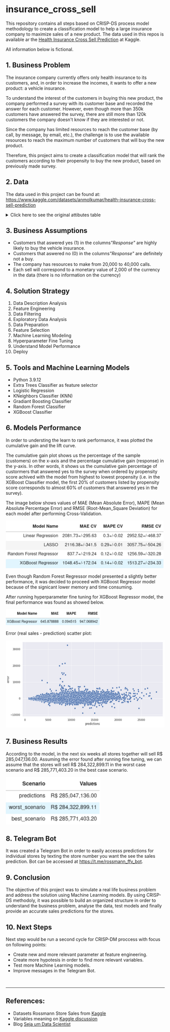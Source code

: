 # insurance_cross_sell

This repository contains all steps based on CRISP-DS process model methodology to create a classification model to help a large insurance company to maximize sales of a new product. The data used in this repos is available ar the [Health Insurance Cross Sell Prediction](https://www.kaggle.com/datasets/anmolkumar/health-insurance-cross-sell-prediction) at Kaggle.

All information below is fictional.

## 1. Business Problem

The insurance company currently offers only health insurance to its customers, and, in order to increase the incomes, it wants to offer a new product: a vehicle insurance.

To understand the interest of the customers in buying this new product, the company performed a survey with its customer base and recorded the answer for each customer. However, even though more than 350k customers have answered the survey, there are still more than 120k customers the company doesn't know if they are interested or not.

Since the company has limited resources to reach the customer base (by call, by message, by email, etc.), the challenge is to use the available resources to reach the maximum number of customers that will buy the new product.

Therefore, this project aims to create a classification model that will rank the customers according to their propensity to buy the new product, based on previously made survey.

## 2. Data

The data used in this project can be found at:<br>
https://www.kaggle.com/datasets/anmolkumar/health-insurance-cross-sell-prediction
<br>

<details><summary>Click here to see the original attibutes table</summary><br>
  
Attribute | Definition
------------ | -------------
|id|Unique ID for the customer|
|Gender | Gender of the customer|
|Age|Age of the customer)|
|Driving_License|0 : Customer does not have DL, 1 : Customer already has DL|
|Region_Code|Unique code for the region of the customer|
|Previously_Insured|1 : Customer already has Vehicle Insurance, 0 : Customer doesn't have Vehicle Insurance|
|Vehicle_Age|Age of the Vehicle|
|Vehicle_Damage|1 : Customer got his/her vehicle damaged in the past. 0 : Customer didn't get his/her vehicle damaged in the past|
|Annual_Premium|The amount customer needs to pay as premium in the year|
|PolicySalesChannel|Anonymized Code for the channel of outreaching to the customer ie. Different Agents, Over Mail, Over Phone, In Person, etc.|
|Vintage|Number of Days, Customer has been associated with the company|
|Response|1 : Customer is interested, 0 : Customer is not interested|
</details>

## 3. Business Assumptions

* Customers that aswered yes (1) in the columns<i>"Response"</i> are highly likely to buy the vehicle insurance.
* Customers that aswered no (0) in the columns<i>"Response"</i> are definitely not a buy.
* The company has resources to make from 20,000 to 40,000 calls.
* Each sell will correspond to a monetary value of 2,000 of the currency in the data (there is no information on the currency)

## 4. Solution Strategy

1. Data Description Analysis
2. Feature Engineering
3. Data Filtering
4. Exploratory Data Analysis
5. Data Preparation
6. Feature Selection
7. Machine Learning Modeling 
8. Hyperparameter Fine Tuning
9. Understand Model Performance
10. Deploy

## 5. Tools and Machine Learning Models

* Python 3.9.12
* Extra Trees Classifier as feature selector
* Logistic Regression
* KNeighbors Classifier (KNN)
* Gradiant Boosting Classifier
* Random Forest Classifier
* XGBoost Classifier

## 6. Models Performance

In order to understing the learn to rank performance, it was plotted the cumulative gain and the lift curve.

The cumulative gain plot shows us the percentage of the sample (customers) on the x-axis and the percentage cumulative gain (response) in the y-axis. In other words, it shows us the cumulative gain percentage of custormers that answered yes to the survey when ordered by propensity score achived with the model from highest to lowest propensity (i.e. in the XGBoost Classifier model, the first 20% of customers listed by propensity score corresponds to almost 60% of customers that answered yes in the survey).




The image below shows values of MAE (Mean Absolute Error), MAPE (Mean Absolute Percentage Error) and RMSE (Root-Mean_Square Deviation) for each model after performing Cross-Validation.

<img src="https://github.com/felipefvasconcelos/Rossman_Sales_Prediction/blob/main/assets/cross_val.png" width="500" height="150"><br>

Even though Random Forest Regressor model presented a slightly better performance, it was decided to proceed with XGBoost Regressor model because of the signicant lower memory and time consuming.

After running hyperparameter fine tuning for XGBoost Regressor model, the final performance was found as showed below.

<img src="https://github.com/felipefvasconcelos/Rossman_Sales_Prediction/blob/main/assets/final_performance.png" width="300" height="50"><br>

Error (real sales - prediction) scatter plot:

<img src="https://github.com/felipefvasconcelos/Rossman_Sales_Prediction/blob/main/assets/error.png" width="600" height="275"><br>

## 7. Business Results

According to the model, in the next six weeks all stores together will sell R$ 285,047,136.00. Assuming the error found after running fine tuning, we can assume that the stores will sell R$ 284,322,899.11 in the worst case scenario and R$ 285,771,403.20 in the best case scenario.

<img src="https://github.com/felipefvasconcelos/Rossman_Sales_Prediction/blob/main/assets/Scenarios.png" width="300" height="150"><br>

## 8. Telegram Bot

It was created a Telegram Bot in order to easily accesss predictions for individual stores by texting the store number you want the see the sales prediction. Bot can be accessed at https://t.me/rossmann_ffv_bot.

## 9. Conclusion

The objective of this project was to simulate a real life business problem and address the solution using Machine Learning models. By using CRISP-DS methodoly, it was possible to build an organized structure in order to understand the business problem, analyse the data, test models and finally provide an accurate sales predictions for the stores. 

## 10. Next Steps
Next step would be run a second cycle for CRISP-DM proccess with focus on following points:
* Create new and more relevant parameter at feature engineering.
* Create more hypotesis in order to find more relevant variables.
* Test more Machine Learning models.
* Improve messages in the Telegram Bot.
<br>

---
## References:

* Datasets Rossmann Store Sales from [Kaggle](https://www.kaggle.com/competitions/rossmann-store-sales/data)
* Variables meaning on [Kaggle discussion](https://www.kaggle.com/competitions/rossmann-store-sales/overview)
* Blog [Seja um Data Scientist](https://sejaumdatascientist.com/os-5-projetos-de-data-science-que-fara-o-recrutador-olhar-para-voce/)
